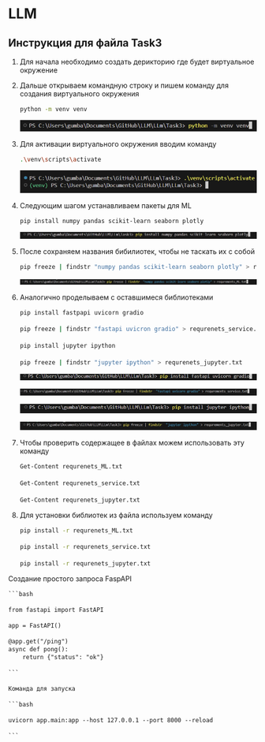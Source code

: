 # LLM

## Инструкция для файла Task3

1. Для начала необходимо создать дерикторию где будет виртуальное окружение
2. Дальше открываем командную строку и пишем команду для создания виртуального окружения

    ```bash
    python -m venv venv
    ```
    ![alt text](image.png)

3. Для активации виртуального окружения вводим команду

    ```bash
    .\venv\scripts\activate
    ```
    ![alt text](image-1.png)

4. Следующим шагом устанавливаем пакеты для ML

    ```bash
    pip install numpy pandas scikit-learn seaborn plotly
    ```
    ![alt text](image-2.png)

5. После сохраняем названия бибилиотек, чтобы не таскать их с собой
    
    ```bash
    pip freeze | findstr "numpy pandas scikit-learn seaborn plotly" > requrenets_ML.txt
    ```
    ![alt text](image-8.png)

6. Аналогично проделываем с оставшимеся библиотеками

    ```bash
    pip install fastpapi uvicorn gradio
    
    pip freeze | findstr "fastapi uvicron gradio" > requrenets_service.txt

    pip install jupyter ipython
    
    pip freeze | findstr "jupyter ipython" > requrenets_jupyter.txt
    ```

    ![alt text](image-3.png)

    ![alt text](image-5.png)

    ![alt text](image-6.png)

    ![alt text](image-7.png)

7. Чтобы проверить содержащее в файлах можем использовать эту команду

    ```bash
    Get-Content requrenets_ML.txt

    Get-Content requrenets_service.txt

    Get-Content requrenets_jupyter.txt
    ```

8. Для установки библиотек из файла используем команду

    ```bash
    pip install -r requrenets_ML.txt

    pip install -r requrenets_service.txt

    pip install -r requrenets_jupyter.txt
    ```

Создание простого запроса FaspAPI

    ```bash

    from fastapi import FastAPI

    app = FastAPI()

    @app.get("/ping")
    async def pong():
        return {"status": "ok"}

    ```

    Команда для запуска

    ```bash

    uvicorn app.main:app --host 127.0.0.1 --port 8000 --reload

    ```




